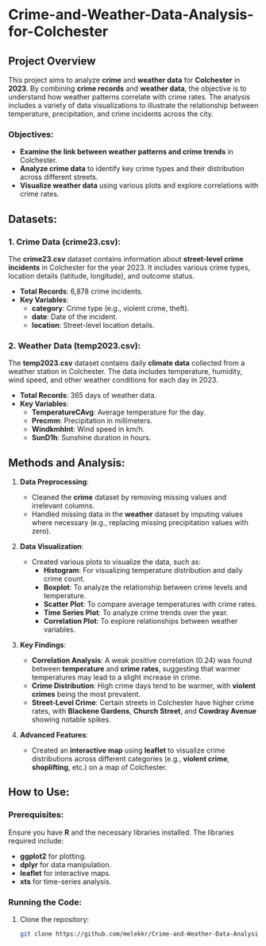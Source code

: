 # Crime-and-Weather-Data-Analysis-for-Colchester

## Project Overview

This project aims to analyze **crime** and **weather data** for **Colchester** in **2023**. By combining **crime records** and **weather data**, the objective is to understand how weather patterns correlate with crime rates. The analysis includes a variety of data visualizations to illustrate the relationship between temperature, precipitation, and crime incidents across the city.

### Objectives:
- **Examine the link between weather patterns and crime trends** in Colchester.
- **Analyze crime data** to identify key crime types and their distribution across different streets.
- **Visualize weather data** using various plots and explore correlations with crime rates.

## Datasets:

### 1. **Crime Data (crime23.csv):**
The **crime23.csv** dataset contains information about **street-level crime incidents** in Colchester for the year 2023. It includes various crime types, location details (latitude, longitude), and outcome status. 

- **Total Records**: 6,878 crime incidents.
- **Key Variables**: 
  - **category**: Crime type (e.g., violent crime, theft).
  - **date**: Date of the incident.
  - **location**: Street-level location details.

### 2. **Weather Data (temp2023.csv):**
The **temp2023.csv** dataset contains daily **climate data** collected from a weather station in Colchester. The data includes temperature, humidity, wind speed, and other weather conditions for each day in 2023.

- **Total Records**: 365 days of weather data.
- **Key Variables**: 
  - **TemperatureCAvg**: Average temperature for the day.
  - **Precmm**: Precipitation in millimeters.
  - **WindkmhInt**: Wind speed in km/h.
  - **SunD1h**: Sunshine duration in hours.

## Methods and Analysis:

1. **Data Preprocessing**:
   - Cleaned the **crime** dataset by removing missing values and irrelevant columns.
   - Handled missing data in the **weather** dataset by imputing values where necessary (e.g., replacing missing precipitation values with zero).

2. **Data Visualization**:
   - Created various plots to visualize the data, such as:
     - **Histogram**: For visualizing temperature distribution and daily crime count.
     - **Boxplot**: To analyze the relationship between crime levels and temperature.
     - **Scatter Plot**: To compare average temperatures with crime rates.
     - **Time Series Plot**: To analyze crime trends over the year.
     - **Correlation Plot**: To explore relationships between weather variables.

3. **Key Findings**:
   - **Correlation Analysis**: A weak positive correlation (0.24) was found between **temperature** and **crime rates**, suggesting that warmer temperatures may lead to a slight increase in crime.
   - **Crime Distribution**: High crime days tend to be warmer, with **violent crimes** being the most prevalent.
   - **Street-Level Crime**: Certain streets in Colchester have higher crime rates, with **Blackene Gardens**, **Church Street**, and **Cowdray Avenue** showing notable spikes.

4. **Advanced Features**:
   - Created an **interactive map** using **leaflet** to visualize crime distributions across different categories (e.g., **violent crime**, **shoplifting**, etc.) on a map of Colchester.

## How to Use:

### Prerequisites:
Ensure you have **R** and the necessary libraries installed. The libraries required include:
- **ggplot2** for plotting.
- **dplyr** for data manipulation.
- **leaflet** for interactive maps.
- **xts** for time-series analysis.

### Running the Code:
1. Clone the repository:
   ```bash
   git clone https://github.com/melekkr/Crime-and-Weather-Data-Analysis-for-Colchester.git
